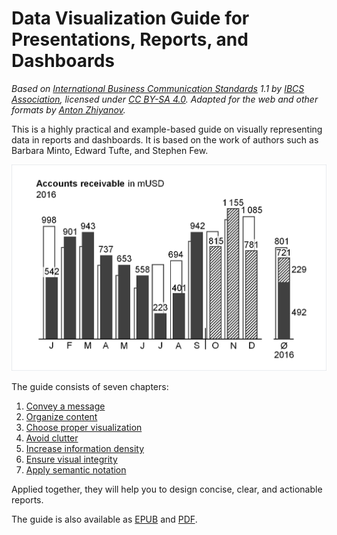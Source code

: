 # Data Visualization Guide for Presentations, Reports, and Dashboards

_Based on [International Business Communication Standards](https://www.ibcs.com/standards/) 1.1 by [IBCS Association](https://www.ibcs.com/), licensed under [CC BY-SA 4.0](https://creativecommons.org/licenses/by-sa/4.0/). Adapted for the web and other formats by [Anton Zhiyanov](https://antonz.org/)._

This is a highly practical and example-based guide on visually representing data in reports and dashboards. It is based on the work of authors such as Barbara Minto, Edward Tufte, and Stephen Few.

![Chart Sample](docs/img/sample.png)

The guide consists of seven chapters:

1. [Convey a message](docs/01-say.md)
2. [Organize content](docs/02-structure.md)
3. [Choose proper visualization](docs/04-express.md)
4. [Avoid clutter](docs/05-simplify.md)
5. [Increase information density](docs/06-condense.md)
6. [Ensure visual integrity](docs/07-check.md)
7. [Apply semantic notation](docs/09-unify.md)

Applied together, they will help you to design concise, clear, and actionable reports.

The guide is also available as [EPUB](https://github.com/nalgeon/dataviz/releases/download/1.1/data-visualization-guide.epub) and [PDF](https://github.com/nalgeon/dataviz/releases/download/1.1/data-visualization-guide.pdf).
